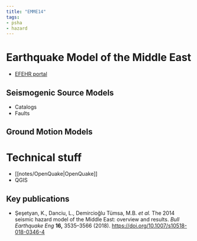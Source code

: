 ```yaml
---
title: "EMME14"
tags:
- psha
- hazard
---
```


# Earthquake Model of the Middle East
- [EFEHR portal](http://hazard.efehr.org/en/Documentation/specific-hazard-models/middle-east/overview/)

## Seismogenic Source Models
- Catalogs
- Faults

## Ground Motion Models

# Technical stuff
- [[notes/OpenQuake|OpenQuake]]
- QGIS

## Key publications
- Şeşetyan, K., Danciu, L., Demircioğlu Tümsa, M.B. _et al._ The 2014 seismic hazard model of the Middle East: overview and results. _Bull Earthquake Eng_ **16,** 3535–3566 (2018). https://doi.org/10.1007/s10518-018-0346-4